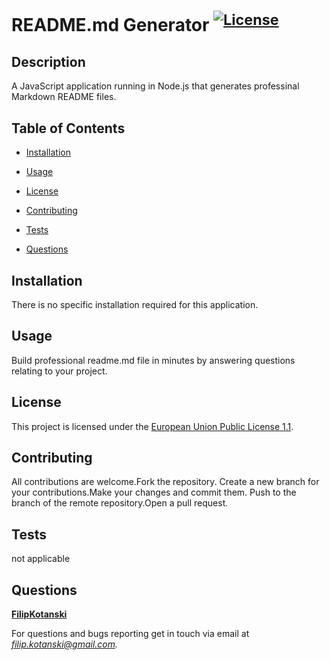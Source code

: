 # README.md Generator <sup>[![License](https://img.shields.io/badge/License-EUPL11-blue.svg)](https://opensource.org/licenses/EUPL-1.1)</sup>

## Description

A JavaScript application running in Node.js that generates professinal Markdown README files.

## Table of Contents 

- [Installation](#installation)

- [Usage](#usage)

- [License](#license)

- [Contributing](#contributing)

- [Tests](#tests)

- [Questions](#questions)

## Installation

There is no specific installation required for this application.

## Usage

Build professional readme.md file in minutes by answering questions relating to your project.

## License

This project is licensed under the [European Union Public License 1.1](https://opensource.org/licenses/EUPL-1.1).

## Contributing

All contributions are welcome.Fork the repository. Create a new branch for your contributions.Make your changes and commit them. Push to the branch of the remote repository.Open a pull request.

## Tests

not applicable
    
## Questions

**[FilipKotanski](https://github.com/FilipKotanski)**

For questions and bugs reporting get in touch via email at *[filip.kotanski@gmail.com](mailto:filip.kotanski@gmail.com "Feel free to reach out!").*